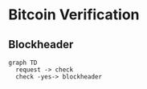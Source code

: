 # Bitcoin Verification

## Blockheader

```mermaid
graph TD
  request -> check
  check -yes-> blockheader
```